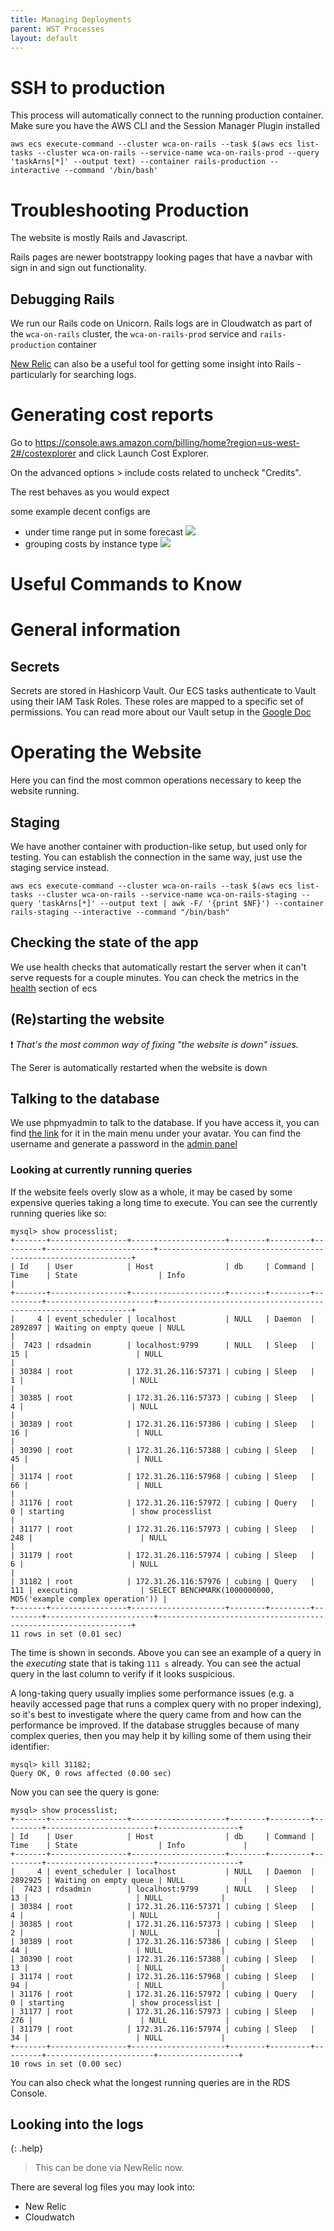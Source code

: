 ```yaml
---
title: Managing Deployments
parent: WST Processes
layout: default
---
```


# SSH to production

This process will automatically connect to the running production container. 
Make sure you have the AWS CLI and the Session Manager Plugin installed

```shell
aws ecs execute-command --cluster wca-on-rails --task $(aws ecs list-tasks --cluster wca-on-rails --service-name wca-on-rails-prod --query 'taskArns[*]' --output text) --container rails-production --interactive --command '/bin/bash'
```

# Troubleshooting Production

The website is mostly Rails and Javascript.

Rails pages are newer bootstrappy looking pages that have a navbar with sign in and sign out functionality.

## Debugging Rails

We run our Rails code on Unicorn. Rails logs are in Cloudwatch as part of the `wca-on-rails` cluster, the `wca-on-rails-prod` service and `rails-production` container

[New Relic](https://one.newrelic.com/nr1-core/apm/overview/MTA2ODk1NHxBUE18QVBQTElDQVRJT058MTAzODUxNjM?account=1068954&duration=1800000&state=5b1b3f6a-f807-c41e-09cf-3c258213c127) can also be a useful tool for getting some insight into Rails - particularly for searching logs.

# Generating cost reports

Go to https://console.aws.amazon.com/billing/home?region=us-west-2#/costexplorer
and click Launch Cost Explorer.

On the advanced options > include costs related to uncheck "Credits".

The rest behaves as you would expect 

some example decent configs are 
 - under time range put in some forecast
![](/assets/images/cost_forecast.png)
 - grouping costs by instance type
![](/assets/images/group_by_instance_type.png)

# Useful Commands to Know

# General information

## Secrets
Secrets are stored in Hashicorp Vault. Our ECS tasks authenticate to Vault using their IAM Task Roles. 
These roles are mapped to a specific set of permissions.
You can read more about our Vault setup in the [Google Doc](https://docs.google.com/document/d/1ZszGawG70oZaTrXu5-gKxfS8HwwKG_0U9b-CQjKQ6RE/edit#heading=h.t6tsp7w7uomr)

# Operating the Website

Here you can find the most common operations necessary to keep the website running.

## Staging

We have another container with production-like setup, but used only for testing.
You can establish the connection in the same way, just use the staging service instead.

```shell
aws ecs execute-command --cluster wca-on-rails --task $(aws ecs list-tasks --cluster wca-on-rails --service-name wca-on-rails-staging --query 'taskArns[*]' --output text | awk -F/ '{print $NF}') --container rails-staging --interactive --command "/bin/bash"
```


## Checking the state of the app

We use health checks that automatically restart the server when it can't serve requests for a couple minutes.
You can check the metrics in the [health](https://us-west-2.console.aws.amazon.com/ecs/v2/clusters/wca-on-rails/services/wca-on-rails-prod/health?region=us-west-2) section of ecs

## (Re)starting the website

❗ *That's the most common way of fixing "the website is down" issues.*

The Serer is automatically restarted when the website is down

## Talking to the database
We use phpmyadmin to talk to the database. If you have access it, you can find [the link](https://www.worldcubeassociation.org/results/database/) for it in the main menu under your avatar. 
You can find the username and generate a password in the [admin panel](https://www.worldcubeassociation.org/admin/generate_db_token)

### Looking at currently running queries

If the website feels overly slow as a whole, it may be cased by some expensive
queries taking a long time to execute. You can see the currently running queries like so:

```shell
mysql> show processlist;
+-------+-----------------+---------------------+--------+---------+---------+------------------------+----------------------------------------------------------------+
| Id    | User            | Host                | db     | Command | Time    | State                  | Info                                                           |
+-------+-----------------+---------------------+--------+---------+---------+------------------------+----------------------------------------------------------------+
|     4 | event_scheduler | localhost           | NULL   | Daemon  | 2892897 | Waiting on empty queue | NULL                                                           |
|  7423 | rdsadmin        | localhost:9799      | NULL   | Sleep   |      15 |                        | NULL                                                           |
| 30384 | root            | 172.31.26.116:57371 | cubing | Sleep   |       1 |                        | NULL                                                           |
| 30385 | root            | 172.31.26.116:57373 | cubing | Sleep   |       4 |                        | NULL                                                           |
| 30389 | root            | 172.31.26.116:57386 | cubing | Sleep   |      16 |                        | NULL                                                           |
| 30390 | root            | 172.31.26.116:57388 | cubing | Sleep   |      45 |                        | NULL                                                           |
| 31174 | root            | 172.31.26.116:57968 | cubing | Sleep   |      66 |                        | NULL                                                           |
| 31176 | root            | 172.31.26.116:57972 | cubing | Query   |       0 | starting               | show processlist                                               |
| 31177 | root            | 172.31.26.116:57973 | cubing | Sleep   |     248 |                        | NULL                                                           |
| 31179 | root            | 172.31.26.116:57974 | cubing | Sleep   |       6 |                        | NULL                                                           |
| 31182 | root            | 172.31.26.116:57976 | cubing | Query   |     111 | executing              | SELECT BENCHMARK(1000000000, MD5('example complex operation')) |
+-------+-----------------+---------------------+--------+---------+---------+------------------------+----------------------------------------------------------------+
11 rows in set (0.01 sec)
```

The time is shown in seconds. Above you can see an example of a query in the *executing* state
that is taking `111 s` already. You can see the actual query in the last column to
verify if it looks suspicious.

A long-taking query usually implies some performance issues (e.g. a heavily accessed page that
runs a complex query with no proper indexing), so it's best to investigate where the query came
from and how can the performance be improved. If the database struggles because of many complex
queries, then you may help it by killing some of them using their identifier:

```shell
mysql> kill 31182;
Query OK, 0 rows affected (0.00 sec)
```

Now you can see the query is gone:

```shell
mysql> show processlist;
+-------+-----------------+---------------------+--------+---------+---------+------------------------+------------------+
| Id    | User            | Host                | db     | Command | Time    | State                  | Info             |
+-------+-----------------+---------------------+--------+---------+---------+------------------------+------------------+
|     4 | event_scheduler | localhost           | NULL   | Daemon  | 2892925 | Waiting on empty queue | NULL             |
|  7423 | rdsadmin        | localhost:9799      | NULL   | Sleep   |      13 |                        | NULL             |
| 30384 | root            | 172.31.26.116:57371 | cubing | Sleep   |       4 |                        | NULL             |
| 30385 | root            | 172.31.26.116:57373 | cubing | Sleep   |       2 |                        | NULL             |
| 30389 | root            | 172.31.26.116:57386 | cubing | Sleep   |      44 |                        | NULL             |
| 30390 | root            | 172.31.26.116:57388 | cubing | Sleep   |      13 |                        | NULL             |
| 31174 | root            | 172.31.26.116:57968 | cubing | Sleep   |      94 |                        | NULL             |
| 31176 | root            | 172.31.26.116:57972 | cubing | Query   |       0 | starting               | show processlist |
| 31177 | root            | 172.31.26.116:57973 | cubing | Sleep   |     276 |                        | NULL             |
| 31179 | root            | 172.31.26.116:57974 | cubing | Sleep   |      34 |                        | NULL             |
+-------+-----------------+---------------------+--------+---------+---------+------------------------+------------------+
10 rows in set (0.00 sec)
```

You can also check what the longest running queries are in the RDS Console.

## Looking into the logs

{: .help}
> This can be done via NewRelic now.

There are several log files you may look into:

* New Relic
* Cloudwatch
